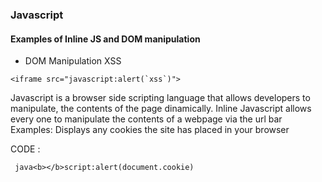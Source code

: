 ### Javascript

#### Examples of Inline JS and DOM manipulation

* DOM Manipulation XSS

``` <iframe src="javascript:alert(`xss`)"> ```

Javascript is a browser side scripting language that allows developers to manipulate, the contents of the page dinamically. 
Inline Javascript allows every one to manipulate the contents of a webpage via the url bar Examples:
Displays any cookies the site has placed in your browser

CODE :

``` java<b></b>script:alert(document.cookie)```

